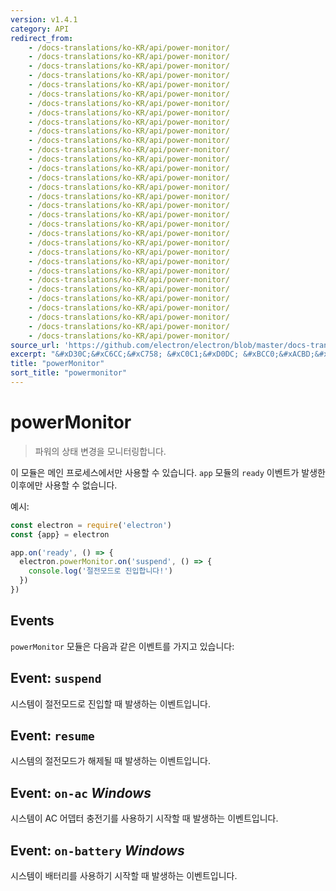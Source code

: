 ```yaml
---
version: v1.4.1
category: API
redirect_from:
    - /docs-translations/ko-KR/api/power-monitor/
    - /docs-translations/ko-KR/api/power-monitor/
    - /docs-translations/ko-KR/api/power-monitor/
    - /docs-translations/ko-KR/api/power-monitor/
    - /docs-translations/ko-KR/api/power-monitor/
    - /docs-translations/ko-KR/api/power-monitor/
    - /docs-translations/ko-KR/api/power-monitor/
    - /docs-translations/ko-KR/api/power-monitor/
    - /docs-translations/ko-KR/api/power-monitor/
    - /docs-translations/ko-KR/api/power-monitor/
    - /docs-translations/ko-KR/api/power-monitor/
    - /docs-translations/ko-KR/api/power-monitor/
    - /docs-translations/ko-KR/api/power-monitor/
    - /docs-translations/ko-KR/api/power-monitor/
    - /docs-translations/ko-KR/api/power-monitor/
    - /docs-translations/ko-KR/api/power-monitor/
    - /docs-translations/ko-KR/api/power-monitor/
    - /docs-translations/ko-KR/api/power-monitor/
    - /docs-translations/ko-KR/api/power-monitor/
    - /docs-translations/ko-KR/api/power-monitor/
    - /docs-translations/ko-KR/api/power-monitor/
    - /docs-translations/ko-KR/api/power-monitor/
    - /docs-translations/ko-KR/api/power-monitor/
    - /docs-translations/ko-KR/api/power-monitor/
    - /docs-translations/ko-KR/api/power-monitor/
    - /docs-translations/ko-KR/api/power-monitor/
    - /docs-translations/ko-KR/api/power-monitor/
    - /docs-translations/ko-KR/api/power-monitor/
    - /docs-translations/ko-KR/api/power-monitor/
    - /docs-translations/ko-KR/api/power-monitor/
    - /docs-translations/ko-KR/api/power-monitor/
    - /docs-translations/ko-KR/api/power-monitor/
source_url: 'https://github.com/electron/electron/blob/master/docs-translations/ko-KR/api/power-monitor.md'
excerpt: "&#xD30C;&#xC6CC;&#xC758; &#xC0C1;&#xD0DC; &#xBCC0;&#xACBD;&#xC744; &#xBAA8;&#xB2C8;&#xD130;&#xB9C1;&#xD569;&#xB2C8;&#xB2E4;."
title: "powerMonitor"
sort_title: "powermonitor"
---
```


# powerMonitor

> 파워의 상태 변경을 모니터링합니다.

이 모듈은 메인 프로세스에서만 사용할 수 있습니다. `app` 모듈의 `ready` 이벤트가
발생한 이후에만 사용할 수 없습니다.

예시:

```javascript
const electron = require('electron')
const {app} = electron

app.on('ready', () => {
  electron.powerMonitor.on('suspend', () => {
    console.log('절전모드로 진입합니다!')
  })
})
```

## Events

`powerMonitor` 모듈은 다음과 같은 이벤트를 가지고 있습니다:

## Event: `suspend`

시스템이 절전모드로 진입할 때 발생하는 이벤트입니다.

## Event: `resume`

시스템의 절전모드가 해제될 때 발생하는 이벤트입니다.

## Event: `on-ac` _Windows_

시스템이 AC 어뎁터 충전기를 사용하기 시작할 때 발생하는 이벤트입니다.

## Event: `on-battery` _Windows_

시스템이 배터리를 사용하기 시작할 때 발생하는 이벤트입니다.
